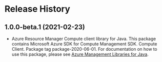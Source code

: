 # Release History

## 1.0.0-beta.1 (2021-02-23)

- Azure Resource Manager Compute client library for Java. This package contains Microsoft Azure SDK for Compute Management SDK. Compute Client. Package tag package-2020-06-01. For documentation on how to use this package, please see [Azure Management Libraries for Java](https://aka.ms/azsdk/java/mgmt).

